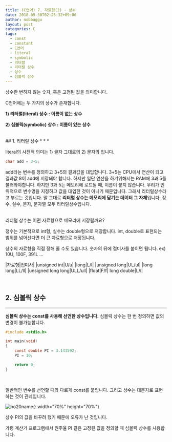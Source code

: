 ```yaml
---
title: (C언어) 7. 자료형(2) - 상수
date: 2018-09-30T02:25:32+09:00
author: nobbaggu
layout: post
categories: C
tags:
  - const
  - constant
  - C언어
  - literal
  - symbolic
  - 리터럴
  - 리터럴 상수
  - 상수
  - 심볼릭 상수
---
```


상수란 변하지 않는 숫자, 혹은 고정된 값을 의미합니다.

C언어에는 두 가지의 상수가 존재합니다.

**1) 리터럴(literal) 상수 : 이름이 없는 상수**

**2) 심볼릭(symbolic) 상수 : 이름이 있는 상수**

<br>
## 1. 리터럴 상수
* * *

literal의 사전적 의미는 1) 글자 그대로의 2) 문자의 입니다.

~~~ c
char add = 3+5;
~~~

add라는 변수를 정의하고 3+5의 결과값을 대입합니다. 3+5는 CPU에서 연산이 되고 결과값 8이 add에 저장돼야 합니다. 하지만 일단 연산을 하기위해서는 RAM에 3과 5를 불러와야합니다. 하지만 3과 5는 메모리에 로드될 때, 이름이 붙지 않습니다. 우리가 인위적으로 변수명을 지정하고 값을 대입한 것이 아니기 때문입니다. 그래서 리터럴상수라고 부르는 것입니다. 말 그대로 **리터럴 상수는 메모리에 담기는 데이터 그 자체**입니다. 정수, 실수, 문자, 문자열 모두 리터럴상수입니다.

<br>
리터럴 상수는 어떤 자료형으로 메모리에 저장될까요?

정수는 기본적으로 int형, 실수는 double형으로 저장합니다. int, double로 표현되는 범위를 넘어선다면 더 큰 자료형으로 저장됩니다.

상수의 자료형을 직접 정해 줄 수도 있습니다. 숫자의 뒤에 접미사를 붙이면 됩니다. ex) 10U, 100F, 391L ...

|자료형|접미사|
|unsigned int|U/u|
|long|L/l|
|unsigned long|UL/ul|
|long long|LL/ll|
|unsigned long long|ULL/ull|
|float|F/f|
long double|L/l|

<br>

## 2. 심볼릭 상수
* * *

**심볼릭 상수는 const를 사용해 선언한 상수입니다.** 심볼릭 상수는 한 번 정의하면 값의 변경이 불가능합니다.

~~~ c
#include <stdio.h>

int main(void)
{
    const double PI = 3.141592;
    PI = 10;

    return 0;
}
~~~

<br>

일반적인 변수를 선언할 때와 다르게 const를 붙입니다. 그리고 상수는 대문자로 표현하는 것이 관례입니다.

![no20name](https://nobbaggu.github.io/images/2018/09/no20name.png){: width="70%" height="70%"} 

상수 PI의 값을 바꾸려 했기 때문에 오류가 난 것입니다.

가령 계산기 프로그램에서 원주율 PI 같은 고정된  값을 정의할 때 심볼릭  상수를 사용합니다.